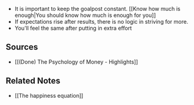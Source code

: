 - It is important to keep the goalpost constant. [[Know how much is enough|You should know how much is enough for you]]
- If expectations rise after results, there is no logic in striving for more.
- You'll feel the same after putting in extra effort

## Sources
- [[(Done) The Psychology of Money - Highlights]]

## Related Notes
- [[The happiness equation]]